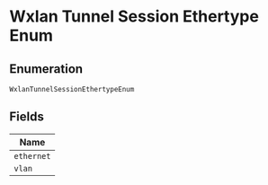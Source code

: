 
# Wxlan Tunnel Session Ethertype Enum

## Enumeration

`WxlanTunnelSessionEthertypeEnum`

## Fields

| Name |
|  --- |
| `ethernet` |
| `vlan` |

